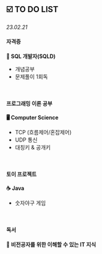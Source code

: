## ☑️ TO DO LIST
*23.02.21*

#### 자격증
<strong>💾 SQL 개발자(SQLD)</strong>
  - 개념공부
  - 문제풀이 1회독

<br>

#### 프로그래밍 이론 공부
<strong>🖥️ Computer Science</strong>
  - TCP (흐름제어/혼잡제어)
  - UDP 통신
  - 대칭키 & 공개키

<br>

#### 토이 프로젝트
<strong>☕️ Java</strong>
 - 숫자야구 게임

<br>

#### 독서
<strong>🔖 비전공자를 위한 이해할 수 있는 IT 지식</strong>